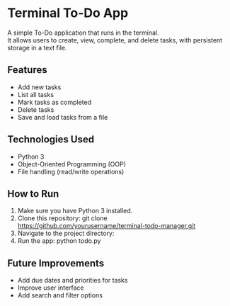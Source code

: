 # Terminal To-Do App

A simple To-Do application that runs in the terminal.  
It allows users to create, view, complete, and delete tasks, with persistent storage in a text file.

## Features

- Add new tasks
- List all tasks
- Mark tasks as completed
- Delete tasks
- Save and load tasks from a file

## Technologies Used

- Python 3
- Object-Oriented Programming (OOP)
- File handling (read/write operations)

## How to Run

1. Make sure you have Python 3 installed.
2. Clone this repository:
   git clone https://github.com/yourusername/terminal-todo-manager.git
3. Navigate to the project directory:
4. Run the app:
   python todo.py

## Future Improvements

- Add due dates and priorities for tasks
- Improve user interface
- Add search and filter options
